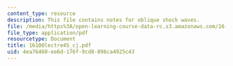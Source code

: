 ```yaml
---
content_type: resource
description: This file contains notes for oblique shock waves.
file: /media/https%3A/open-learning-course-data-rc.s3.amazonaws.com/16-100-aerodynamics-fall-2005/4ea76460ee6d176f9cd8896ca4925c43_16100lectre45_cj.pdf
file_type: application/pdf
resourcetype: Document
title: 16100lectre45_cj.pdf
uid: 4ea76460-ee6d-176f-9cd8-896ca4925c43
---
```

